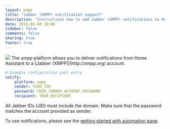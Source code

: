 ```yaml
---
layout: page
title: "Jabber (XMPP) notification support"
description: "Instructions how to add Jabber (XMPP) notifications to Home Assistant."
date: 2015-05-08 18:00
sidebar: false
comments: false
sharing: true
footer: true
---
```


<img src='/images/supported_brands/xmpp.png' class='brand pull-right' />
The xmpp platform allows you to deliver notifications from Home Assistant to a [Jabber (XMPP)](http://xmpp.org) account.

```yaml
# Example configuration.yaml entry
notify:
    platform: xmpp
    sender: YOUR_JID
    password: YOUR_JABBER_ACCOUNT_PASSWORD
    recipient: YOUR_RECIPIENT
```

All Jabber IDs (JID) must include the domain. Make sure that the password matches the account provided as sender. 

To use notifications, please see the [getting started with automation page]({{site_root}}/components/automation.html).
